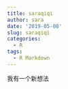 ```yaml
---
title: saraqiqi
author: sara
date: '2019-05-08'
slug: saraqiqi
categories:
  - R
tags:
  - R Markdown
---
```

我有一个新想法
